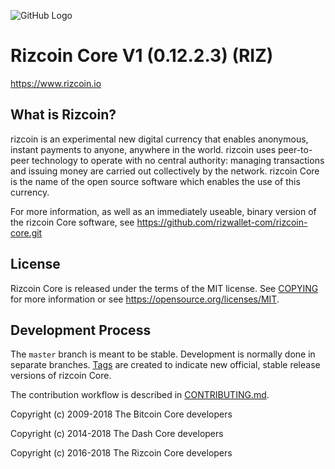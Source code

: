 ![GitHub Logo](/logo-Rizcoin.png)

Rizcoin Core V1 (0.12.2.3) (RIZ)
===============================

https://www.rizcoin.io


What is Rizcoin?
----------------

rizcoin is an experimental new digital currency that enables anonymous, instant
payments to anyone, anywhere in the world. rizcoin uses peer-to-peer technology
to operate with no central authority: managing transactions and issuing money
are carried out collectively by the network. rizcoin Core is the name of the open
source software which enables the use of this currency.

For more information, as well as an immediately useable, binary version of
the rizcoin Core software, see https://github.com/rizwallet-com/rizcoin-core.git


License
-------

Rizcoin Core is released under the terms of the MIT license. See [COPYING](COPYING) for more
information or see https://opensource.org/licenses/MIT.

Development Process
-------------------

The `master` branch is meant to be stable. Development is normally done in separate branches.
[Tags](https://github.com/rizwallet-com/rizcoin-core) are created to indicate new official,
stable release versions of rizcoin Core.

The contribution workflow is described in [CONTRIBUTING.md](CONTRIBUTING.md).


Copyright (c) 2009-2018 The Bitcoin Core developers

Copyright (c) 2014-2018 The Dash Core developers

Copyright (c) 2016-2018 The Rizcoin Core developers
